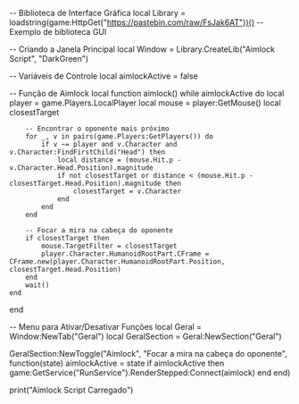 -- Biblioteca de Interface Gráfica
local Library = loadstring(game:HttpGet("https://pastebin.com/raw/FsJak6AT"))() -- Exemplo de biblioteca GUI

-- Criando a Janela Principal
local Window = Library.CreateLib("Aimlock Script", "DarkGreen")

-- Variáveis de Controle
local aimlockActive = false

-- Função de Aimlock
local function aimlock()
    while aimlockActive do
        local player = game.Players.LocalPlayer
        local mouse = player:GetMouse()
        local closestTarget

        -- Encontrar o oponente mais próximo
        for _, v in pairs(game.Players:GetPlayers()) do
            if v ~= player and v.Character and v.Character:FindFirstChild("Head") then
                local distance = (mouse.Hit.p - v.Character.Head.Position).magnitude
                if not closestTarget or distance < (mouse.Hit.p - closestTarget.Head.Position).magnitude then
                    closestTarget = v.Character
                end
            end
        end

        -- Focar a mira na cabeça do oponente
        if closestTarget then
            mouse.TargetFilter = closestTarget
            player.Character.HumanoidRootPart.CFrame = CFrame.new(player.Character.HumanoidRootPart.Position, closestTarget.Head.Position)
        end
        wait()
    end
end

-- Menu para Ativar/Desativar Funções
local Geral = Window:NewTab("Geral")
local GeralSection = Geral:NewSection("Geral")

GeralSection:NewToggle("Aimlock", "Focar a mira na cabeça do oponente", function(state)
    aimlockActive = state
    if aimlockActive then
        game:GetService("RunService").RenderStepped:Connect(aimlock)
    end
end)

print("Aimlock Script Carregado")
